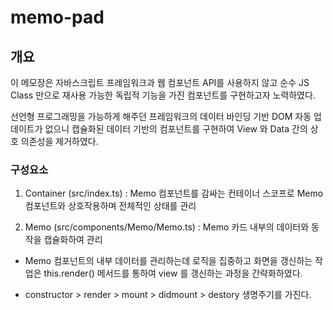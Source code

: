 # memo-pad

## 개요

이 메모장은 자바스크립트 프레임워크과 웹 컴포넌트 API를 사용하지 않고 순수 JS Class 만으로 재사용 가능한 독립적 기능을 가진 컴포넌트를 구현하고자 노력하였다.<br>

선언형 프로그래밍을 가능하게 해주던 프레임워크의 데이터 바인딩 기반 DOM 자동 업데이트가 없으니 캡슐화된 데이터 기반의 컴포넌트를 구현하여 View 와 Data 간의 상호 의존성을 제거하였다.

### 구성요소

1. Container (src/index.ts) : Memo 컴포넌트를 감싸는 컨테이너 스코프로 Memo 컴포넌트와 상호작용하며 전체적인 상태를 관리

2. Memo (src/components/Memo/Memo.ts) : Memo 카드 내부의 데이터와 동작을 캡슐화하여 관리 <br>

- Memo 컴포넌트의 내부 데이터를 관리하는데 로직을 집중하고 화면을 갱신하는 작업은 this.render() 메서드를 통하여 view 를 갱신하는 과정을 간략화하였다.

- constructor > render > mount > didmount > destory 생명주기를 가진다.
